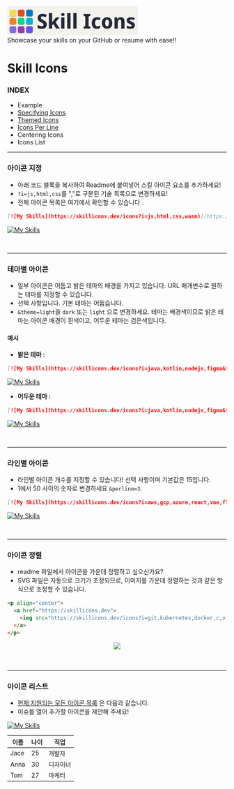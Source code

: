 [![Skill_Icons_Title](./image/skill_icons.png)](https://skillicons.dev/)
<br/>
Showcase your skills on your GitHub or resume with ease!!

# Skill Icons
>

### INDEX
- Example
- [Specifying Icons](#아이콘-지정)
- [Themed Icons    ](#테마별-아이콘)
- [Icons Per Line  ](#라인별-아이콘)
- Centering Icons
- Icons List

---
### 아이콘 지정
- 아래 코드 블록을 복사하여 Readme에 붙여넣어 스킬 아이콘 요소를 추가하세요!
- `?i=js,html,css`를 ","로 구분된 기술 목록으로 변경하세요! 
- 전체 아이콘 목록은 여기에서 확인할 수 있습니다 .

```markdown
[![My Skills](https://skillicons.dev/icons?i=js,html,css,wasm)](https://skillicons.dev)
```
[![My Skills](https://skillicons.dev/icons?i=js,html,css,wasm)](https://skillicons.dev)

<br/>

---
### 테마별 아이콘
- 일부 아이콘은 어둡고 밝은 테마의 배경을 가지고 있습니다. URL 매개변수로 원하는 테마를 지정할 수 있습니다.
- 선택 사항입니다. 기본 테마는 어둡습니다.
- `&theme=light`을 `dark` 또는 `light` 으로 변경하세요. 테마는 배경색이므로 밝은 테마는 아이콘 배경이 흰색이고, 어두운 테마는 검은색입니다.

#### 예시
- **밝은 테마 :**
```markdown
[![My Skills](https://skillicons.dev/icons?i=java,kotlin,nodejs,figma&theme=light)](https://skillicons.dev)
```
[![My Skills](https://skillicons.dev/icons?i=java,kotlin,nodejs,figma&theme=light)](https://skillicons.dev)

- **어두운 테마 :**
```markdown
[![My Skills](https://skillicons.dev/icons?i=java,kotlin,nodejs,figma&theme=dark)](https://skillicons.dev)
```
[![My Skills](https://skillicons.dev/icons?i=java,kotlin,nodejs,figma&theme=dark)](https://skillicons.dev)

<br/>

---
### 라인별 아이콘
- 라인별 아이콘 개수를 지정할 수 있습니다! 선택 사항이며 기본값은 15입니다.
- 1에서 50 사이의 숫자로 변경하세요 `&perline=3`.

```markdown
[![My Skills](https://skillicons.dev/icons?i=aws,gcp,azure,react,vue,flutter&perline=3)](https://skillicons.dev)
```
[![My Skills](https://skillicons.dev/icons?i=aws,gcp,azure,react,vue,flutter&perline=3)](https://skillicons.dev)

<br/>

---
### 아이콘 정렬
- readme 파일에서 아이콘을 가운데 정렬하고 싶으신가요? 
- SVG 파일은 자동으로 크기가 조정되므로, 이미지를 가운데 정렬하는 것과 같은 방식으로 조정할 수 있습니다.

```html
<p align="center">
  <a href="https://skillicons.dev">
    <img src="https://skillicons.dev/icons?i=git,kubernetes,docker,c,vim" />
  </a>
</p>
```
<p align="center">
  <a href="https://skillicons.dev">
    <img src="https://skillicons.dev/icons?i=git,kubernetes,docker,c,vim" />
  </a>
</p>

<br/>

---
### 아이콘 리스트

- [현재 지원되는 모든 아이콘 목록](https://github.com/tandpfun/skill-icons?tab=readme-ov-file#icons-list) 은 다음과 같습니다. 
- 이슈를 열어 추가할 아이콘을 제안해 주세요!

[![My Skills](https://skillicons.dev/icons?i=ableton,activitypub,actix,adonis,ae,aiscript,alpinejs,anaconda,androidstudio,angular,ansible,apollo,apple,appwrite,arch,arduino,astro,atom,au,autocad,aws,azul,azure,babel,bash,bevy,bitbucket,blender,bootstrap,bsd,bun,c,cs,cpp,crystal,cassandra,clion,clojure,cloudflare,cmake,codepen,coffeescript,css,cypress,d3,dart,debian,deno,devto,discord,bots,discordjs,django,docker,dotnet,dynamodb,eclipse,elasticsearch,electron,elixir,elysia,emacs,ember,emotion,express,fastapi,fediverse,figma,firebase,flask,flutter,forth,fortran,gamemakerstudio,gatsby,gcp,git,github,githubactions,gitlab,gmail,gherkin,go,gradle,godot,grafana,graphql,gtk,gulp,haskell,haxe,haxeflixel,heroku,hibernate,html,htmx,idea,ai,instagram,ipfs,java,js,jenkins,jest,jquery,kafka,kali,kotlin,ktor,kubernetes,laravel,latex,less,linkedin,linux,lit,lua,md,mastodon,materialui,matlab,maven,mint,misskey,mongodb,mysql,neovim,nestjs,netlify,nextjs,nginx,nim,nix,nodejs,notion,npm,nuxtjs,obsidian,ocaml,octave,opencv,openshift,openstack,p5js,perl,ps,php,phpstorm,pinia,pkl,plan9,planetscale,pnpm,postgres,postman,powershell,pr,prisma,processing,prometheus,pug,pycharm,py,pytorch,qt,r,rabbitmq,rails,raspberrypi,react,reactivex,redhat,redis,redux,regex,remix,replit,rider,robloxstudio,rocket,rollupjs,ros,ruby,rust,sass,spring,sqlite,stackoverflow,styledcomponents,sublime,supabase,scala,sklearn,selenium,sentry,sequelize,sketchup,solidity,solidjs,svelte,svg,swift,symfony,tailwind,tauri,tensorflow,terraform,threejs,twitter,ts,ubuntu,unity,unreal,v,vala,vercel,vim,visualstudio,vite,vitest,vscode,vscodium,vue,vuetify,wasm,webflow,webpack,webstorm,windicss,windows,wordpress,workers,xd,yarn,yew,zig&perline=20)](https://github.com/tandpfun/skill-icons?tab=readme-ov-file#icons-list)


| 이름  | 나이 | 직업  |
|------|----|-----|
| Jace | 25 | 개발자 |
| Anna | 30 | 디자이너 |
| Tom  | 27 | 마케터 |
